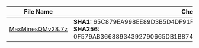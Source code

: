 |   File Name   | Checksum |
| ------------- | ------------- |
| <a href="https://github.com/lesongvi/MaxMinesQM/releases/download/v1.0.6.0/MaxMinesQMv28.7z">MaxMinesQMv28.7z</a>  | **SHA1:** 65C879EA998EE89D3B5D4DF91F37F2AC344DEE65<br/>**SHA256:** 0F579AB36688934392790665DB1B8744E33213A7959537209A2C66EB290C4E43  |
